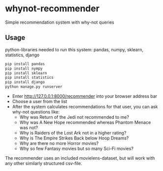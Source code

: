 # whynot-recommender
Simple recommendation system with why-not queries

## Usage

python-libraries needed to run this system: pandas, numpy, sklearn, statistics, django
```bash
pip install pandas
pip install nympy
pip install sklearn
pip install statistics
pip install django
python manage.py runserver
```

* Enter http://127.0.0.1:8000/recommender into your browser address bar
* Choose a user from the list
* After the system calculates recommendations for that user, you can ask why-not questions like:
  * Why was Return of the Jedi not recommended to me?
  * Why was A New Hope recommended whereas Phantom Menace was not? 
  * Why is Raiders of the Lost Ark not in a higher rating?
  * Why is The Empire Strikes Back below Hoop Dreams?
  * Why are there no more Horror movies?
  * Why so few Fantasy movies but so many Sci-Fi movies?

The recommender uses an included movielens-dataset, but will work with any other similarly structured csv-file.

